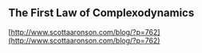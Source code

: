 ## The First Law of Complexodynamics
  
  [http://www.scottaaronson.com/blog/?p=762](http://www.scottaaronson.com/blog/?p=762)